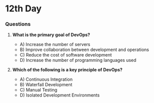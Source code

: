 # 12th Day


### Questions

1. **What is the primary goal of DevOps?**
   - A) Increase the number of servers
   - B) Improve collaboration between development and operations
   - C) Reduce the cost of software development
   - D) Increase the number of programming languages used

2. **Which of the following is a key principle of DevOps?**
   - A) Continuous Integration
   - B) Waterfall Development
   - C) Manual Testing
   - D) Isolated Development Environments



